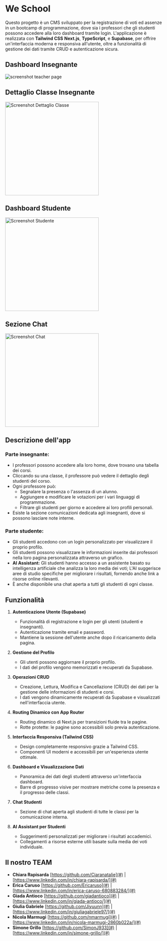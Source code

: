 # We School

Questo progetto è un CMS sviluppato per la registrazione di voti ed assenze in un bootcamp di programmazione, dove sia i professori che gli studenti possono accedere alla loro dashboard tramite login. L'applicazione è realizzata con **Tailwind CSS** **Next.js**, **TypeScript**, e **Supabase**, per offrire un'interfaccia moderna e responsiva all'utente, oltre a funzionalità di gestione dei dati tramite CRUD e autenticazione sicura.

<div>

## Dashboard Insegnante

![screenshot teacher page](./pubblic/img/screenshot-teacher.png)

## Dettaglio Classe Insegnante

<img src="/img/screenshot-teacher-detail.png" alt="Screenshot Dettaglio Classe" width="300">
</div>

<div>

## Dashboard Studente

<img src="/img/screenshot-student.png" alt="Screenshot Studente" width="300">

## Sezione Chat

<img src="/img/screenshot-chat.png" alt="Screenshot Chat" width="300">
</div>

## Descrizione dell'app

### Parte insegnante:

- I professori possono accedere alla loro home, dove trovano una tabella dei corsi.
- Cliccando su una classe, il professore può vedere il dettaglio degli studenti del corso.
- Ogni professore può:
  - Segnalare la presenza o l'assenza di un alunno.
  - Aggiungere e modificare le votazioni per i vari linguaggi di programmazione.
  - Filtrare gli studenti per giorno e accedere ai loro profili personali.
- Esiste la sezione comunicazioni dedicata agli insegnanti, dove si possono lasciare note interne.

### Parte studente:

- Gli studenti accedono con un login personalizzato per visualizzare il proprio profilo.
- Gli studenti possono visualizzare le informazioni inserite dai professori nella loro pagina personalizzata attraverso un grafico.
- **AI Assistant:** Gli studenti hanno accesso a un assistente basato su intelligenza artificiale che analizza la loro media dei voti; L'AI suggerisce aree di studio specifiche per migliorare i risultati, fornendo anche link a risorse online rilevanti.
- È anche disponibile una chat aperta a tutti gli studenti di ogni classe.

## Funzionalità

1. **Autenticazione Utente (Supabase)**

   - Funzionalità di registrazione e login per gli utenti (studenti e insegnanti).
   - Autenticazione tramite email e password.
   - Mantiene la sessione dell'utente anche dopo il ricaricamento della pagina.

2. **Gestione del Profilo**

   - Gli utenti possono aggiornare il proprio profilo.
   - I dati del profilo vengono memorizzati e recuperati da Supabase.

3. **Operazioni CRUD**

   - Creazione, Lettura, Modifica e Cancellazione (CRUD) dei dati per la gestione delle informazioni di studenti e corsi.
   - I dati vengono dinamicamente recuperati da Supabase e visualizzati nell'interfaccia utente.

4. **Routing Dinamico con App Router**

   - Routing dinamico di Next.js per transizioni fluide tra le pagine.
   - Rotte protette: le pagine sono accessibili solo previa autenticazione.

5. **Interfaccia Responsiva (Tailwind CSS)**

   - Design completamente responsivo grazie a Tailwind CSS.
   - Componenti UI moderni e accessibili per un'esperienza utente ottimale.

6. **Dashboard e Visualizzazione Dati**

   - Panoramica dei dati degli studenti attraverso un'interfaccia dashboard.
   - Barre di progresso visive per mostrare metriche come la presenza e il progresso delle classi.

7. **Chat Studenti**

   - Sezione di chat aperta agli studenti di tutte le classi per la comunicazione interna.

8. **AI Assistant per Studenti**

   - Suggerimenti personalizzati per migliorare i risultati accademici.
   - Collegamenti a risorse esterne utili basate sulla media dei voti individuale.

## Il nostro TEAM

- **Chiara Rapisarda** [https://github.com/Ciaranatalie](#) | [https://www.linkedin.com/in/chiara-rapisarda/](#)
- **Erica Caruso** [https://github.com/Ericaruso](#) | [https://www.linkedin.com/in/erica-caruso-680883284/](#)
- **Giada Antioco** [https://github.com/giadantioco](#) | [https://www.linkedin.com/in/giada-antioco/](#)
- **Giulia Gabriele** [https://github.com/Jiyuunn](#) | [https://www.linkedin.com/in/giuliagabriele97/](#)
- **Nicola Marmugi** [https://github.com/nmarmugi](#) | [https://www.linkedin.com/in/nicola-marmugi-2860b022a/](#)
- **Simone Grillo** [https://github.com/SimonJ933](#) | [https://www.linkedin.com/in/simone-grillo/](#)
